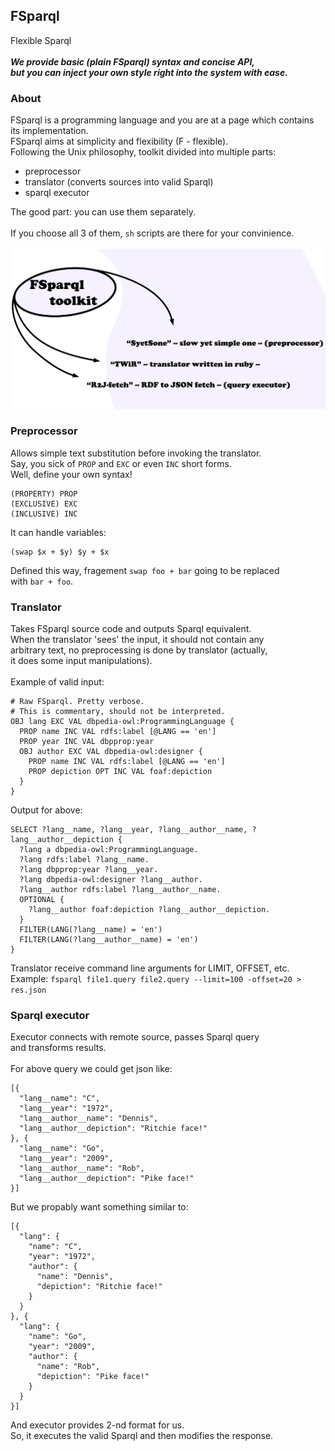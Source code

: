 ## FSparql
Flexible Sparql<br>
<br>
***We provide basic (plain FSparql) syntax and concise API,***<br>
***but you can inject your own style right into the system with ease.***<br>
### About
FSparql is a programming language and you are at a page which contains<br>
its implementation.
<br>
FSparql aims at simplicity and flexibility (F - flexible).<br>
Following the Unix philosophy, toolkit divided into multiple parts:
  * preprocessor
  * translator (converts sources into valid Sparql)
  * sparql executor

The good part: you can use them separately.<br>
<br>
If you choose all 3 of them, `sh` scripts are there for your convinience.<br>
<br>
<img src="./img/three.png">
### Preprocessor
Allows simple text substitution before invoking the translator.<br>
Say, you sick of `PROP` and `EXC` or even `INC` short forms.<br>
Well, define your own syntax!<br>
```
(PROPERTY) PROP
(EXCLUSIVE) EXC
(INCLUSIVE) INC
```
It can handle variables:
```
(swap $x + $y) $y + $x
```
Defined this way, fragement `swap foo + bar` going to be replaced<br>
with `bar + foo`.<br>
### Translator
Takes FSparql source code and outputs Sparql equivalent.<br>
When the translator 'sees' the input, it should not contain any<br>
arbitrary text, no preprocessing is done by translator (actually,<br>
it does some input manipulations).<br>
<br>
Example of valid input:
```
# Raw FSparql. Pretty verbose.
# This is commentary, should not be interpreted.
OBJ lang EXC VAL dbpedia-owl:ProgrammingLanguage {
  PROP name INC VAL rdfs:label [@LANG == 'en']
  PROP year INC VAL dbpprop:year
  OBJ author EXC VAL dbpedia-owl:designer {
    PROP name INC VAL rdfs:label [@LANG == 'en']
    PROP depiction OPT INC VAL foaf:depiction
  }
}

```
Output for above:
```
SELECT ?lang__name, ?lang__year, ?lang__author__name, ?lang__author__depiction {
  ?lang a dbpedia-owl:ProgrammingLanguage.
  ?lang rdfs:label ?lang__name.
  ?lang dbpprop:year ?lang__year.
  ?lang dbpedia-owl:designer ?lang__author.
  ?lang__author rdfs:label ?lang__author__name.
  OPTIONAL {
    ?lang__author foaf:depiction ?lang__author__depiction.
  }
  FILTER(LANG(?lang__name) = 'en')
  FILTER(LANG(?lang__author__name) = 'en')
}
```
Translator receive command line arguments for LIMIT, OFFSET, etc.<br>
Example: `fsparql file1.query file2.query --limit=100 -offset=20 > res.json`<br>
### Sparql executor
Executor connects with remote source, passes Sparql query<br>
and transforms results.<br>
<br>
For above query we could get json like:
```
[{
  "lang__name": "C",
  "lang__year": "1972",
  "lang__author__name": "Dennis",
  "lang__author__depiction": "Ritchie face!"
}, {
  "lang__name": "Go",
  "lang__year": "2009",
  "lang__author__name": "Rob",
  "lang__author__depiction": "Pike face!"
}]
```
But we propably want something similar to:
```
[{
  "lang": {
    "name": "C",
    "year": "1972",
    "author": {
      "name": "Dennis",
      "depiction": "Ritchie face!"
    }
  }
}, {
  "lang": {
    "name": "Go",
    "year": "2009",
    "author": {
      "name": "Rob",
      "depiction": "Pike face!"
    }
  }
}]
```
And executor provides 2-nd format for us.<br>
So, it executes the valid Sparql and then modifies the response.<br>
